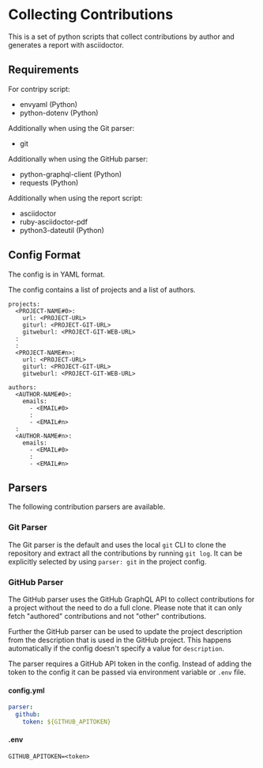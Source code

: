 # Collecting Contributions

This is a set of python scripts that collect contributions by author and
generates a report with asciidoctor.

## Requirements

For contripy script:

* envyaml (Python)
* python-dotenv (Python)

Additionally when using the Git parser:

* git

Additionally when using the GitHub parser:

* python-graphql-client (Python)
* requests (Python)

Additionally when using the report script:

* asciidoctor
* ruby-asciidoctor-pdf
* python3-dateutil (Python)

## Config Format

The config is in YAML format.

The config contains a list of projects and a list of authors.

```
projects:
  <PROJECT-NAME#0>:
    url: <PROJECT-URL>
    giturl: <PROJECT-GIT-URL>
    gitweburl: <PROJECT-GIT-WEB-URL>
  :
  :
  <PROJECT-NAME#n>:
    url: <PROJECT-URL>
    giturl: <PROJECT-GIT-URL>
    gitweburl: <PROJECT-GIT-WEB-URL>

authors:
  <AUTHOR-NAME#0>:
    emails:
	  - <EMAIL#0>
	  :
	  - <EMAIL#n>
  :
  <AUTHOR-NAME#n>:
    emails:
	  - <EMAIL#0>
	  :
	  - <EMAIL#n>

```

## Parsers

The following contribution parsers are available.

### Git Parser

The Git parser is the default and uses the local `git` CLI to clone the
repository and extract all the contributions by running `git log`. It can
be explicitly selected by using `parser: git` in the project config.

### GitHub Parser

The GitHub parser uses the GitHub GraphQL API to collect contributions for a
project without the need to do a full clone. Please note that it can only fetch
"authored" contributions and not "other" contributions.

Further the GitHub parser can be used to update the project description from
the description that is used in the GitHub project. This happens automatically
if the config doesn't specify a value for `description`.

The parser requires a GitHub API token in the config. Instead of adding the
token to the config it can be passed via environment variable or `.env` file.

#### config.yml

```yaml
parser:
  github:
    token: ${GITHUB_APITOKEN}
```

#### .env

```
GITHUB_APITOKEN=<token>
```


